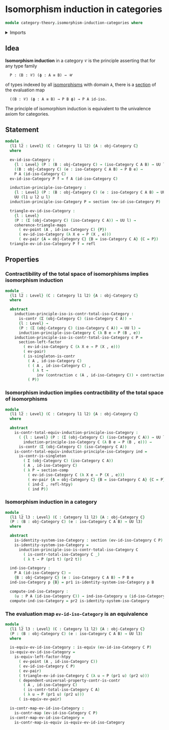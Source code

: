 # Isomorphism induction in categories

```agda
module category-theory.isomorphism-induction-categories where
```

<details><summary>Imports</summary>

```agda
open import category-theory.categories
open import category-theory.isomorphisms-in-categories

open import foundation.contractible-types
open import foundation.dependent-pair-types
open import foundation.identity-systems
open import foundation.subuniverses
open import foundation.univalence
open import foundation.universal-property-dependent-pair-types
open import foundation.universe-levels

open import foundation-core.commuting-triangles-of-maps
open import foundation-core.contractible-maps
open import foundation-core.equivalences
open import foundation-core.function-types
open import foundation-core.homotopies
open import foundation-core.identity-types
open import foundation-core.sections
open import foundation-core.singleton-induction
```

</details>

## Idea

**Isomorphism induction** in a category `𝒞` is the principle asserting that for
any type family

```text
  P : (B : 𝒞) (ϕ : A ≅ B) → 𝒰
```

of types indexed by all
[isomorphisms](category-theory.isomorphisms-in-category.md) with domain `A`,
there is a [section](foundation.sections.md) of the evaluation map

```text
  ((B : 𝒞) (ϕ : A ≅ B) → P B ϕ) → P A id-iso.
```

The principle of isomorphism induction is equivalent to the univalence axiom for
categories.

## Statement

```agda
module _
  {l1 l2 : Level} (C : Category l1 l2) {A : obj-Category C}
  where

  ev-id-iso-Category :
    {l : Level} (P : (B : obj-Category C) → (iso-Category C A B) → UU l) →
    ((B : obj-Category C) (e : iso-Category C A B) → P B e) →
    P A (id-iso-Category C)
  ev-id-iso-Category P f = f A (id-iso-Category C)

  induction-principle-iso-Category :
    {l : Level} (P : (B : obj-Category C) (e : iso-Category C A B) → UU l) →
    UU (l1 ⊔ l2 ⊔ l)
  induction-principle-iso-Category P = section (ev-id-iso-Category P)

  triangle-ev-id-iso-Category :
    {l : Level}
    (P : (Σ (obj-Category C) (iso-Category C A)) → UU l) →
    coherence-triangle-maps
      ( ev-point (A , id-iso-Category C) {P})
      ( ev-id-iso-Category (λ X e → P (X , e)))
      ( ev-pair {A = obj-Category C} {B = iso-Category C A} {C = P})
  triangle-ev-id-iso-Category P f = refl
```

## Properties

### Contractibility of the total space of isomorphisms implies isomorphism induction

```agda
module _
  {l1 l2 : Level} (C : Category l1 l2) {A : obj-Category C}
  where

  abstract
    induction-principle-iso-is-contr-total-iso-Category :
      is-contr (Σ (obj-Category C) (iso-Category C A)) →
      {l : Level} →
      (P : (Σ (obj-Category C) (iso-Category C A)) → UU l) →
      induction-principle-iso-Category C (λ B e → P (B , e))
    induction-principle-iso-is-contr-total-iso-Category c P =
      section-left-factor
        ( ev-id-iso-Category C (λ X e → P (X , e)))
        ( ev-pair)
        ( is-singleton-is-contr
          ( A , id-iso-Category C)
          ( ( A , id-iso-Category C) ,
            ( λ t →
              inv (contraction c (A , id-iso-Category C)) ∙ contraction c t))
          ( P))
```

### Isomorphism induction implies contractibility of the total space of isomorphisms

```agda
module _
  {l1 l2 : Level} (C : Category l1 l2) {A : obj-Category C}
  where

  abstract
    is-contr-total-equiv-induction-principle-iso-Category :
      ( {l : Level} (P : (Σ (obj-Category C) (iso-Category C A)) → UU l) →
        induction-principle-iso-Category C (λ B e → P (B , e))) →
      is-contr (Σ (obj-Category C) (iso-Category C A))
    is-contr-total-equiv-induction-principle-iso-Category ind =
      is-contr-is-singleton
        ( Σ (obj-Category C) (iso-Category C A))
        ( A , id-iso-Category C)
        ( λ P → section-comp
          ( ev-id-iso-Category C (λ X e → P (X , e)))
          ( ev-pair {A = obj-Category C} {B = iso-Category C A} {C = P})
          ( ind-Σ , refl-htpy)
          ( ind P))
```

### Isomorphism induction in a category

```agda
module _
  {l1 l2 l3 : Level} (C : Category l1 l2) {A : obj-Category C}
  (P : (B : obj-Category C) (e : iso-Category C A B) → UU l3)
  where

  abstract
    is-identity-system-iso-Category : section (ev-id-iso-Category C P)
    is-identity-system-iso-Category =
      induction-principle-iso-is-contr-total-iso-Category C
        ( is-contr-total-iso-Category C _)
        ( λ t → P (pr1 t) (pr2 t))

  ind-iso-Category :
    P A (id-iso-Category C) →
    {B : obj-Category C} (e : iso-Category C A B) → P B e
  ind-iso-Category p {B} = pr1 is-identity-system-iso-Category p B

  compute-ind-iso-Category :
    (u : P A (id-iso-Category C)) → ind-iso-Category u (id-iso-Category C) ＝ u
  compute-ind-iso-Category = pr2 is-identity-system-iso-Category
```

### The evaluation map `ev-id-iso-Category` is an equivalence

```agda
module _
  {l1 l2 l3 : Level} (C : Category l1 l2) {A : obj-Category C}
  (P : (B : obj-Category C) (e : iso-Category C A B) → UU l3)
  where

  is-equiv-ev-id-iso-Category : is-equiv (ev-id-iso-Category C P)
  is-equiv-ev-id-iso-Category =
    is-equiv-left-factor-htpy
      ( ev-point (A , id-iso-Category C))
      ( ev-id-iso-Category C P)
      ( ev-pair)
      ( triangle-ev-id-iso-Category C (λ u → P (pr1 u) (pr2 u)))
      ( dependent-universal-property-contr-is-contr
        ( A , id-iso-Category C)
        ( is-contr-total-iso-Category C A)
        ( λ u → P (pr1 u) (pr2 u)))
      ( is-equiv-ev-pair)

  is-contr-map-ev-id-iso-Category :
    is-contr-map (ev-id-iso-Category C P)
  is-contr-map-ev-id-iso-Category =
    is-contr-map-is-equiv is-equiv-ev-id-iso-Category
```
